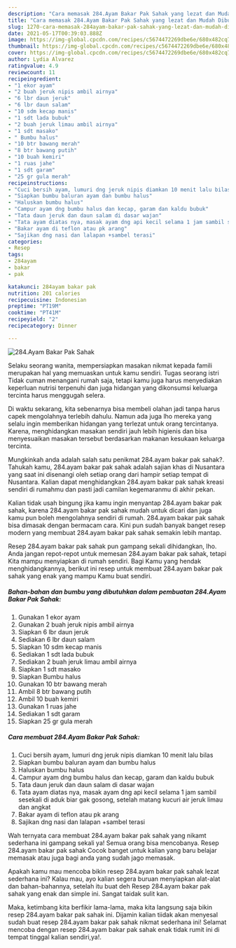```yaml
---
description: "Cara memasak 284.Ayam Bakar Pak Sahak yang lezat dan Mudah Dibuat"
title: "Cara memasak 284.Ayam Bakar Pak Sahak yang lezat dan Mudah Dibuat"
slug: 1270-cara-memasak-284ayam-bakar-pak-sahak-yang-lezat-dan-mudah-dibuat
date: 2021-05-17T00:39:03.888Z
image: https://img-global.cpcdn.com/recipes/c5674472269dbe6e/680x482cq70/284ayam-bakar-pak-sahak-foto-resep-utama.jpg
thumbnail: https://img-global.cpcdn.com/recipes/c5674472269dbe6e/680x482cq70/284ayam-bakar-pak-sahak-foto-resep-utama.jpg
cover: https://img-global.cpcdn.com/recipes/c5674472269dbe6e/680x482cq70/284ayam-bakar-pak-sahak-foto-resep-utama.jpg
author: Lydia Alvarez
ratingvalue: 4.9
reviewcount: 11
recipeingredient:
- "1 ekor ayam"
- "2 buah jeruk nipis ambil airnya"
- "6 lbr daun jeruk"
- "6 lbr daun salam"
- "10 sdm kecap manis"
- "1 sdt lada bubuk"
- "2 buah jeruk limau ambil airnya"
- "1 sdt masako"
- " Bumbu halus"
- "10 btr bawang merah"
- "8 btr bawang putih"
- "10 buah kemiri"
- "1 ruas jahe"
- "1 sdt garam"
- "25 gr gula merah"
recipeinstructions:
- "Cuci bersih ayam, lumuri dng jeruk nipis diamkan 10 menit lalu bilas"
- "Siapkan bumbu baluran ayam dan bumbu halus"
- "Haluskan bumbu halus"
- "Campur ayam dng bumbu halus dan kecap, garam dan kaldu bubuk"
- "Tata daun jeruk dan daun salam di dasar wajan"
- "Tata ayam diatas nya, masak ayam dng api kecil selama 1 jam sambil sesekali di aduk biar gak gosong, setelah matang kucuri air jeruk limau dan angkat"
- "Bakar ayam di teflon atau pk arang"
- "Sajikan dng nasi dan lalapan +sambel terasi"
categories:
- Resep
tags:
- 284ayam
- bakar
- pak

katakunci: 284ayam bakar pak 
nutrition: 201 calories
recipecuisine: Indonesian
preptime: "PT19M"
cooktime: "PT41M"
recipeyield: "2"
recipecategory: Dinner

---
```



![284.Ayam Bakar Pak Sahak](https://img-global.cpcdn.com/recipes/c5674472269dbe6e/680x482cq70/284ayam-bakar-pak-sahak-foto-resep-utama.jpg)

Selaku seorang wanita, mempersiapkan masakan nikmat kepada famili merupakan hal yang memuaskan untuk kamu sendiri. Tugas seorang istri Tidak cuman menangani rumah saja, tetapi kamu juga harus menyediakan keperluan nutrisi terpenuhi dan juga hidangan yang dikonsumsi keluarga tercinta harus menggugah selera.

Di waktu  sekarang, kita sebenarnya bisa membeli olahan jadi tanpa harus capek mengolahnya terlebih dahulu. Namun ada juga lho mereka yang selalu ingin memberikan hidangan yang terlezat untuk orang tercintanya. Karena, menghidangkan masakan sendiri jauh lebih higienis dan bisa menyesuaikan masakan tersebut berdasarkan makanan kesukaan keluarga tercinta. 



Mungkinkah anda adalah salah satu penikmat 284.ayam bakar pak sahak?. Tahukah kamu, 284.ayam bakar pak sahak adalah sajian khas di Nusantara yang saat ini disenangi oleh setiap orang dari hampir setiap tempat di Nusantara. Kalian dapat menghidangkan 284.ayam bakar pak sahak kreasi sendiri di rumahmu dan pasti jadi camilan kegemaranmu di akhir pekan.

Kalian tidak usah bingung jika kamu ingin menyantap 284.ayam bakar pak sahak, karena 284.ayam bakar pak sahak mudah untuk dicari dan juga kamu pun boleh mengolahnya sendiri di rumah. 284.ayam bakar pak sahak bisa dimasak dengan bermacam cara. Kini pun sudah banyak banget resep modern yang membuat 284.ayam bakar pak sahak semakin lebih mantap.

Resep 284.ayam bakar pak sahak pun gampang sekali dihidangkan, lho. Anda jangan repot-repot untuk memesan 284.ayam bakar pak sahak, tetapi Kita mampu menyiapkan di rumah sendiri. Bagi Kamu yang hendak menghidangkannya, berikut ini resep untuk membuat 284.ayam bakar pak sahak yang enak yang mampu Kamu buat sendiri.

<!--inarticleads1-->

##### Bahan-bahan dan bumbu yang dibutuhkan dalam pembuatan 284.Ayam Bakar Pak Sahak:

1. Gunakan 1 ekor ayam
1. Gunakan 2 buah jeruk nipis ambil airnya
1. Siapkan 6 lbr daun jeruk
1. Sediakan 6 lbr daun salam
1. Siapkan 10 sdm kecap manis
1. Sediakan 1 sdt lada bubuk
1. Sediakan 2 buah jeruk limau ambil airnya
1. Siapkan 1 sdt masako
1. Siapkan  Bumbu halus
1. Gunakan 10 btr bawang merah
1. Ambil 8 btr bawang putih
1. Ambil 10 buah kemiri
1. Gunakan 1 ruas jahe
1. Sediakan 1 sdt garam
1. Siapkan 25 gr gula merah




<!--inarticleads2-->

##### Cara membuat 284.Ayam Bakar Pak Sahak:

1. Cuci bersih ayam, lumuri dng jeruk nipis diamkan 10 menit lalu bilas
1. Siapkan bumbu baluran ayam dan bumbu halus
1. Haluskan bumbu halus
1. Campur ayam dng bumbu halus dan kecap, garam dan kaldu bubuk
1. Tata daun jeruk dan daun salam di dasar wajan
1. Tata ayam diatas nya, masak ayam dng api kecil selama 1 jam sambil sesekali di aduk biar gak gosong, setelah matang kucuri air jeruk limau dan angkat
1. Bakar ayam di teflon atau pk arang
1. Sajikan dng nasi dan lalapan +sambel terasi




Wah ternyata cara membuat 284.ayam bakar pak sahak yang nikamt sederhana ini gampang sekali ya! Semua orang bisa mencobanya. Resep 284.ayam bakar pak sahak Cocok banget untuk kalian yang baru belajar memasak atau juga bagi anda yang sudah jago memasak.

Apakah kamu mau mencoba bikin resep 284.ayam bakar pak sahak lezat sederhana ini? Kalau mau, ayo kalian segera buruan menyiapkan alat-alat dan bahan-bahannya, setelah itu buat deh Resep 284.ayam bakar pak sahak yang enak dan simple ini. Sangat taidak sulit kan. 

Maka, ketimbang kita berfikir lama-lama, maka kita langsung saja bikin resep 284.ayam bakar pak sahak ini. Dijamin kalian tiidak akan menyesal sudah buat resep 284.ayam bakar pak sahak nikmat sederhana ini! Selamat mencoba dengan resep 284.ayam bakar pak sahak enak tidak rumit ini di tempat tinggal kalian sendiri,ya!.

